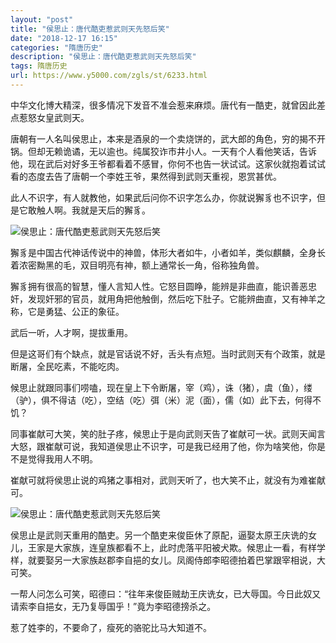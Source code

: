 ```yaml
---
layout: "post"
title: "侯思止：唐代酷吏惹武则天先怒后笑"
date: "2018-12-17 16:15"
categories: "隋唐历史"
description: "侯思止：唐代酷吏惹武则天先怒后笑"
tags: 隋唐历史
url: https://www.y5000.com/zgls/st/6233.html
---
```






中华文化博大精深，很多情况下发音不准会惹来麻烦。唐代有一酷吏，就曾因此差点惹怒女皇武则天。

唐朝有一人名叫侯思止，本来是酒泉的一个卖烧饼的，武大郎的角色，穷的揭不开锅。但却无赖诡谲，无以逾也。纯属狡诈市井小人。一天有个人看他笑话，告诉他，现在武后对好多王爷都看着不感冒，你何不也告一状试试。这家伙就抱着试试看的态度去告了唐朝一个李姓王爷，果然得到武则天重视，恩赏甚优。

此人不识字，有人就教他，如果武后问你不识字怎么办，你就说獬豸也不识字，但是它敢触人啊。我就是天后的獬豸。

![侯思止：唐代酷吏惹武则天先怒后笑](/uploads/allimg/161130/6-1611301A644594.JPG)

獬豸是中国古代神话传说中的神兽，体形大者如牛，小者如羊，类似麒麟，全身长着浓密黝黑的毛，双目明亮有神，额上通常长一角，俗称独角兽。

獬豸拥有很高的智慧，懂人言知人性。它怒目圆睁，能辨是非曲直，能识善恶忠奸，发现奸邪的官员，就用角把他触倒，然后吃下肚子。它能辨曲直，又有神羊之称，它是勇猛、公正的象征。

武后一听，人才啊，提拔重用。

但是这哥们有个缺点，就是官话说不好，舌头有点短。当时武则天有个政策，就是断屠，全民吃素，不能吃肉。

候思止就跟同事们唠嗑，现在皇上下令断屠，宰（鸡），诛（猪），虞（鱼），缕（驴），俱不得诘（吃），空结（吃）弭（米）泥（面），儒（如）此下去，何得不饥？

同事崔献可大笑，笑的肚子疼，候思止于是向武则天告了崔献可一状。武则天闻言大怒，跟崔献可说，我知道侯思止不识字，可是我已经用了他，你为啥笑他，你是不是觉得我用人不明。

崔献可就将侯思止说的鸡猪之事相对，武则天听了，也大笑不止，就没有为难崔献可。

![侯思止：唐代酷吏惹武则天先怒后笑](/uploads/allimg/161130/6-1611301AAS95.JPG)

侯思止是武则天重用的酷吏。另一个酷吏来俊臣休了原配，逼娶太原王庆诜的女儿，王家是大家族，连皇族都看不上，此时虎落平阳被犬欺。候思止一看，有样学样，就要娶另一大家族赵郡李自挹的女儿。凤阁侍郎李昭德拍着巴掌跟宰相说，大可笑。

一帮人问怎么可笑，昭德曰：“往年来俊臣贼劫王庆诜女，已大辱国。今日此奴又请索李自挹女，无乃复辱国乎！”竟为李昭德搒杀之。

惹了姓李的，不要命了，瘦死的骆驼比马大知道不。
